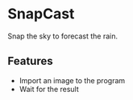 # SnapCast
Snap the sky to forecast the rain.

## Features

- Import an image to the program
- Wait for the result

